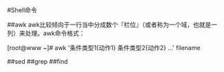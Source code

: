 #Shell命令

##awk
awk比较倾向于一行当中分成数个『栏位』（或者称为一个域，也就是一列）来处理。awk命令格式：

[root@www ~]# awk '条件类型1{动作1} 条件类型2{动作2} ...' filename

##sed
##grep
##find
